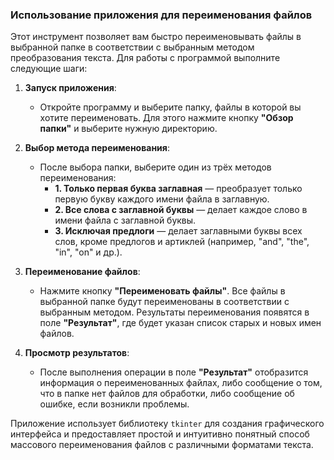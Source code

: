 ### Использование приложения для переименования файлов

Этот инструмент позволяет вам быстро переименовывать файлы в выбранной папке в соответствии с выбранным методом преобразования текста. Для работы с программой выполните следующие шаги:

1. **Запуск приложения**:
   - Откройте программу и выберите папку, файлы в которой вы хотите переименовать. Для этого нажмите кнопку **"Обзор папки"** и выберите нужную директорию.

2. **Выбор метода переименования**:
   - После выбора папки, выберите один из трёх методов переименования:
     - **1. Только первая буква заглавная** — преобразует только первую букву каждого имени файла в заглавную.
     - **2. Все слова с заглавной буквы** — делает каждое слово в имени файла с заглавной буквы.
     - **3. Исключая предлоги** — делает заглавными буквы всех слов, кроме предлогов и артиклей (например, "and", "the", "in", "on" и др.).

3. **Переименование файлов**:
   - Нажмите кнопку **"Переименовать файлы"**. Все файлы в выбранной папке будут переименованы в соответствии с выбранным методом. Результаты переименования появятся в поле **"Результат"**, где будет указан список старых и новых имен файлов.

4. **Просмотр результатов**:
   - После выполнения операции в поле **"Результат"** отобразится информация о переименованных файлах, либо сообщение о том, что в папке нет файлов для обработки, либо сообщение об ошибке, если возникли проблемы.

Приложение использует библиотеку `tkinter` для создания графического интерфейса и предоставляет простой и интуитивно понятный способ массового переименования файлов с различными форматами текста.
